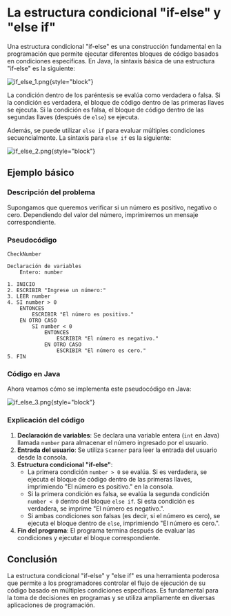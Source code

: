 # La estructura condicional "if-else" y "else if"

Una estructura condicional "if-else" es una construcción fundamental en la programación que permite ejecutar diferentes
bloques de código basados en condiciones específicas. En Java, la sintaxis básica de una estructura "if-else" es la
siguiente:

![if_else_1.png](if_else_1.png){style="block"}

La condición dentro de los paréntesis se evalúa como verdadera o falsa. Si la condición es verdadera, el bloque de
código dentro de las primeras llaves se ejecuta. Si la condición es falsa, el bloque de código dentro de las segundas
llaves (después de `else`) se ejecuta.

Además, se puede utilizar `else if` para evaluar múltiples condiciones secuencialmente. La sintaxis para `else if` es la
siguiente:

![if_else_2.png](if_else_2.png){style="block"}

## Ejemplo básico

### Descripción del problema

Supongamos que queremos verificar si un número es positivo, negativo o cero. Dependiendo del valor del número,
imprimiremos un mensaje correspondiente.

### Pseudocódigo

```
CheckNumber

Declaración de variables
    Entero: number  

1. INICIO
2. ESCRIBIR "Ingrese un número:"
3. LEER number
4. SI number > 0
    ENTONCES
        ESCRIBIR "El número es positivo."
    EN OTRO CASO
        SI number < 0
            ENTONCES
                ESCRIBIR "El número es negativo."
            EN OTRO CASO
                ESCRIBIR "El número es cero."
5. FIN
```

### Código en Java

Ahora veamos cómo se implementa este pseudocódigo en Java:

![if_else_3.png](if_else_3.png){style="block"}

### Explicación del código

1. **Declaración de variables**: Se declara una variable entera (`int` en Java) llamada `number` para almacenar el
   número ingresado por el usuario.
2. **Entrada del usuario**: Se utiliza `Scanner` para leer la entrada del usuario desde la consola.
3. **Estructura condicional "if-else"**:
    - La primera condición `number > 0` se evalúa. Si es verdadera, se ejecuta el bloque de código dentro de las
      primeras
      llaves, imprimiendo "El número es positivo." en la consola.
    - Si la primera condición es falsa, se evalúa la segunda condición `number < 0` dentro del bloque `else if`. Si esta
      condición es verdadera, se imprime "El número es negativo.".
    - Si ambas condiciones son falsas (es decir, si el número es cero), se ejecuta el bloque dentro de `else`,
      imprimiendo
      "El número es cero.".
4. **Fin del programa**: El programa termina después de evaluar las condiciones y ejecutar el bloque correspondiente.

## Conclusión

La estructura condicional "if-else" y "else if" es una herramienta poderosa que permite a los programadores controlar
el flujo de ejecución de su código basado en múltiples condiciones específicas. Es fundamental para la toma de
decisiones en programas y se utiliza ampliamente en diversas aplicaciones de programación.